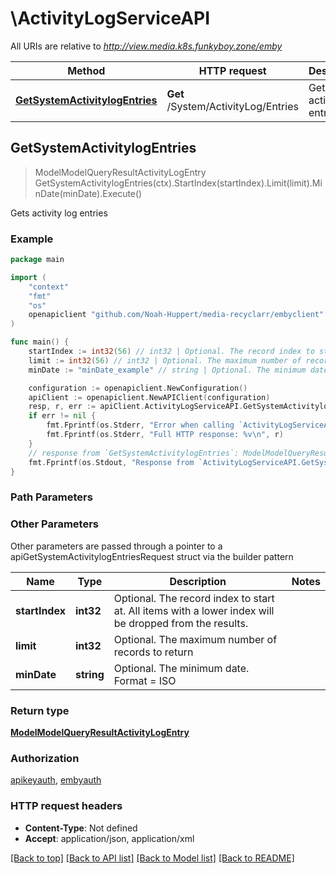 # \ActivityLogServiceAPI

All URIs are relative to *http://view.media.k8s.funkyboy.zone/emby*

Method | HTTP request | Description
------------- | ------------- | -------------
[**GetSystemActivitylogEntries**](ActivityLogServiceAPI.md#GetSystemActivitylogEntries) | **Get** /System/ActivityLog/Entries | Gets activity log entries



## GetSystemActivitylogEntries

> ModelModelQueryResultActivityLogEntry GetSystemActivitylogEntries(ctx).StartIndex(startIndex).Limit(limit).MinDate(minDate).Execute()

Gets activity log entries



### Example

```go
package main

import (
	"context"
	"fmt"
	"os"
	openapiclient "github.com/Noah-Huppert/media-recyclarr/embyclient"
)

func main() {
	startIndex := int32(56) // int32 | Optional. The record index to start at. All items with a lower index will be dropped from the results. (optional)
	limit := int32(56) // int32 | Optional. The maximum number of records to return (optional)
	minDate := "minDate_example" // string | Optional. The minimum date. Format = ISO (optional)

	configuration := openapiclient.NewConfiguration()
	apiClient := openapiclient.NewAPIClient(configuration)
	resp, r, err := apiClient.ActivityLogServiceAPI.GetSystemActivitylogEntries(context.Background()).StartIndex(startIndex).Limit(limit).MinDate(minDate).Execute()
	if err != nil {
		fmt.Fprintf(os.Stderr, "Error when calling `ActivityLogServiceAPI.GetSystemActivitylogEntries``: %v\n", err)
		fmt.Fprintf(os.Stderr, "Full HTTP response: %v\n", r)
	}
	// response from `GetSystemActivitylogEntries`: ModelModelQueryResultActivityLogEntry
	fmt.Fprintf(os.Stdout, "Response from `ActivityLogServiceAPI.GetSystemActivitylogEntries`: %v\n", resp)
}
```

### Path Parameters



### Other Parameters

Other parameters are passed through a pointer to a apiGetSystemActivitylogEntriesRequest struct via the builder pattern


Name | Type | Description  | Notes
------------- | ------------- | ------------- | -------------
 **startIndex** | **int32** | Optional. The record index to start at. All items with a lower index will be dropped from the results. | 
 **limit** | **int32** | Optional. The maximum number of records to return | 
 **minDate** | **string** | Optional. The minimum date. Format &#x3D; ISO | 

### Return type

[**ModelModelQueryResultActivityLogEntry**](ModelQueryResultActivityLogEntry.md)

### Authorization

[apikeyauth](../README.md#apikeyauth), [embyauth](../README.md#embyauth)

### HTTP request headers

- **Content-Type**: Not defined
- **Accept**: application/json, application/xml

[[Back to top]](#) [[Back to API list]](../README.md#documentation-for-api-endpoints)
[[Back to Model list]](../README.md#documentation-for-models)
[[Back to README]](../README.md)

